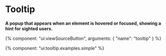 # Tooltip

**A popup that appears when an element is hovered or focused, showing a hint for sighted users.**

{% component: "ui:viewSourceButton", arguments: { "name": "tooltip" } %}

{% component: "ui:tooltip.examples.simple" %}
